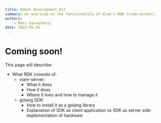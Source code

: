 ```yaml
---
title: Robot Development Kit
summary: An overview of the functionality of Viam's RDK (viam-server).
authors:
    - Matt Dannenberg
date: 2022-05-19
---
```

# Coming soon!

This page will describe:

- What RDK consists of:
  - viam-server:
    - What it does
    - How it does
    - Where it lives and how to manage it
  - golang SDK:
    - How to install it as a golang library
    - Explanation of SDK as client application vs SDK as server side implementation of hardware
